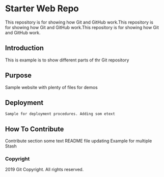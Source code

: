 # Starter Web Repo

This repository is for showing how Git and GitHub work.This repository is for showing how Git and GitHub work.This repository is for showing how Git and GitHub work.

## Introduction
 This is example is to show different parts of thr Git repository

## Purpose

Sample website with plenty of files for demos

## Deployment

	Sample for deployment procedures. Adding som etext

## How To Contribute

  Contribute section some text
  README file updating 
  Example for multiple Stash


  ### Copyright

  2019 Git Copyright. All rights reserved.